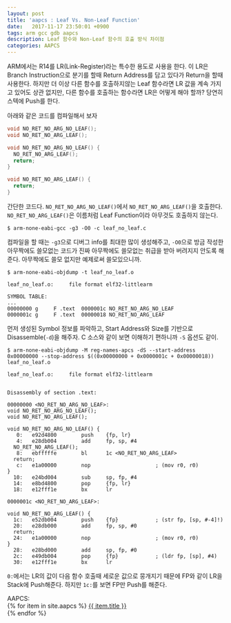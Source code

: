 ```yaml
---
layout: post
title: 'aapcs : Leaf Vs. Non-Leaf Function'
date:   2017-11-17 23:50:01 +0900
tags: arm gcc gdb aapcs
description: Leaf 함수와 Non-Leaf 함수의 호출 방식 차이점
categories: AAPCS
--- 
```


ARM에서는 R14를 LR(Link-Register)라는 특수한 용도로 사용을 한다. 이 LR은 Branch Instruction으로 분기를 할때 Return Address를 담고 있다가 Return을 할때 사용한다. 하지만 더 이상 다른 함수를 호출하지않는 Leaf 함수라면 LR 값을 계속 가지고 있어도 상관 없지만, 다른 함수를 호출하는 함수라면 LR은 어떻게 해야 할까? 당연히 스텍에 Push를 한다.

아래와 같은 코드를 컴파일해서 보자
```c
void NO_RET_NO_ARG_NO_LEAF();
void NO_RET_NO_ARG_LEAF();

void NO_RET_NO_ARG_NO_LEAF() {
  NO_RET_NO_ARG_LEAF();
  return;
}

void NO_RET_NO_ARG_LEAF() {
  return;
}
```
간단한 코드다. `NO_RET_NO_ARG_NO_LEAF()`에서 `NO_RET_NO_ARG_LEAF()`을 호출한다. `NO_RET_NO_ARG_LEAF()`은 이름처럼 Leaf Function이라 아무것도 호출하지 않는다.

```
$ arm-none-eabi-gcc -g3 -O0 -c leaf_no_leaf.c
```
컴파일을 할 때는 `-g3`으로 디버그 info를 최대한 많이 생성해주고, `-O0`으로 방금 작성한 아무짝에도 쓸모없는 코드가 진짜 아무짝에도 쓸모없는 취급을 받아 버려지지 안도록 해준다. 아무짝에도 쓸모 없지만 예제로써 쓸모있으니까.
```
$ arm-none-eabi-objdump -t leaf_no_leaf.o 

leaf_no_leaf.o:     file format elf32-littlearm

SYMBOL TABLE:
...
00000000 g     F .text  0000001c NO_RET_NO_ARG_NO_LEAF
0000001c g     F .text  00000018 NO_RET_NO_ARG_LEAF
```
먼저 생성된 Symbol 정보를 파악하고, Start Address와 Size를 기반으로 Disassemble(`-d`)을 해주자. C 소스와 같이 보면 이해하기 편하니까 `-S` 옵션도 같이.
```
$ arm-none-eabi-objdump -M reg-names-apcs -dS --start-address 0x00000000 --stop-address $((0x00000000 + 0x0000001c + 0x00000018)) leaf_no_leaf.o

leaf_no_leaf.o:     file format elf32-littlearm


Disassembly of section .text:

00000000 <NO_RET_NO_ARG_NO_LEAF>:
void NO_RET_NO_ARG_NO_LEAF();
void NO_RET_NO_ARG_LEAF();

void NO_RET_NO_ARG_NO_LEAF() {
   0:   e92d4800        push    {fp, lr}
   4:   e28db004        add     fp, sp, #4
  NO_RET_NO_ARG_LEAF();
   8:   ebfffffe        bl      1c <NO_RET_NO_ARG_LEAF>
  return;
   c:   e1a00000        nop                     ; (mov r0, r0)
}
  10:   e24bd004        sub     sp, fp, #4
  14:   e8bd4800        pop     {fp, lr}
  18:   e12fff1e        bx      lr

0000001c <NO_RET_NO_ARG_LEAF>:

void NO_RET_NO_ARG_LEAF() {
  1c:   e52db004        push    {fp}            ; (str fp, [sp, #-4]!)
  20:   e28db000        add     fp, sp, #0
  return;
  24:   e1a00000        nop                     ; (mov r0, r0)
}
  28:   e28bd000        add     sp, fp, #0
  2c:   e49db004        pop     {fp}            ; (ldr fp, [sp], #4)
  30:   e12fff1e        bx      lr
```
`0:`에서는 LR의 값이 다음 함수 호출때 세로운 값으로 뭉개지기 때문에 FP와 같이 LR을 Stack에 Push해준다. 하지만 `1c:`를 보면 FP만 Push를 해준다.

AAPCS:<br>
{% for item in site.aapcs %} <a href="{{ item.url }}">{{ item.title }}</a><br> {% endfor %}
